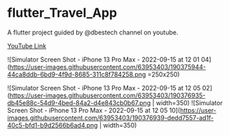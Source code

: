 # flutter_Travel_App

A flutter project guided by @dbestech channel on youtube.

[YouTube Link](https://www.youtube.com/watch?v=x4DydJKVvQk&t=75s)

![Simulator Screen Shot - iPhone 13 Pro Max - 2022-09-15 at 12 01 04](https://user-images.githubusercontent.com/63953403/190375944-44ca8ddb-6bd9-4f9d-8685-311c8f784258.png =250x250)


![Simulator Screen Shot - iPhone 13 Pro Max - 2022-09-15 at 12 05 02](https://user-images.githubusercontent.com/63953403/190376935-db45e88c-54d9-4bed-84a2-d4e843cb0b67.png | width=350)
![Simulator Screen Shot - iPhone 13 Pro Max - 2022-09-15 at 12 05 10](https://user-images.githubusercontent.com/63953403/190376939-dedd7557-ad1f-40c5-bfd1-b9d2566b6ad4.png | width=350)
